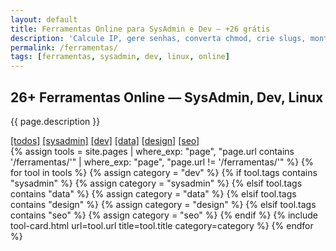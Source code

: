 ```yaml
---
layout: default
title: Ferramentas Online para SysAdmin e Dev — +26 grátis
description: 'Calcule IP, gere senhas, converta chmod, crie slugs, monte comandos Docker. Tudo online, sem cadastro, 100% grátis.'
permalink: /ferramentas/
tags: [ferramentas, sysadmin, dev, linux, online] 
---
```




<section>

<main>
  <h2>26+ Ferramentas Online — SysAdmin, Dev, Linux</h2>
  <p>{{ page.description }}</p>

  <!-- Links de categoria (sem JS) -->
  <div class="filter-buttons">
    <a href="/ferramentas/" class="filter-btn {% if page.url == '/ferramentas/' %}active{% endif %}">[todos]</a>
    <a href="/ferramentas/sysadmin/" class="filter-btn">[sysadmin]</a>
    <a href="/ferramentas/dev/" class="filter-btn">[dev]</a>
    <a href="/ferramentas/data/" class="filter-btn">[data]</a>
    <a href="/ferramentas/design/" class="filter-btn">[design]</a>
    <a href="/ferramentas/seo/" class="filter-btn">[seo]</a>
  </div>




  <!-- Grid de ferramentas -->
  <div class="tools-grid">
    {% assign tools = site.pages | where_exp: "page", "page.url contains '/ferramentas/'" | where_exp: "page", "page.url != '/ferramentas/'" %}
    {% for tool in tools %}
      {% assign category = "dev" %}
      {% if tool.tags contains "sysadmin" %}
        {% assign category = "sysadmin" %}
      {% elsif tool.tags contains "data" %}
        {% assign category = "data" %}
      {% elsif tool.tags contains "design" %}
        {% assign category = "design" %}
      {% elsif tool.tags contains "seo" %}
        {% assign category = "seo" %}
      {% endif %}
      {% include tool-card.html url=tool.url title=tool.title category=category %}
    {% endfor %}
  </div>

</main>
</section>



<style>
./* Título verde (seu tema default) */
.index-card h2 a {
  color: #00ff9d; /* verde terminal */
  text-decoration: none;
  font-family: 'JetBrains Mono', monospace;
}

/* Descrição cinza claro */
.index-card p {
  color: #a0a0a0;
  margin-top: 0.5rem;
  font-size: 0.9rem;
}

/* Card fundo escuro */
.index-card {
  background: #1a1a2e;
  padding: 1.5rem;
  border-radius: 8px;
  border: 1px solid #333;
}
</style>


